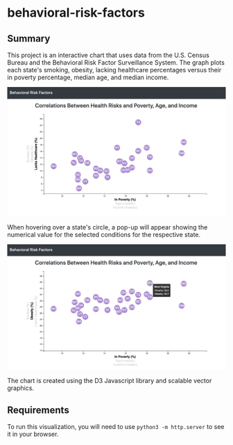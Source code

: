# behavioral-risk-factors

## Summary
This project is an interactive chart that uses data from the U.S. Census Bureau and the Behavioral Risk Factor Surveillance System. The graph plots each state's smoking, obesity, lacking healthcare percentages versus their in poverty percentage, median age, and median income.

![alt-text](https://raw.githubusercontent.com/jonathanpiech/behavioral-risk-factors/master/brf1.png "Image of chart")

When hovering over a state's circle, a pop-up will appear showing the numerical value for the selected conditions for the respective state.

![alt-text](https://raw.githubusercontent.com/jonathanpiech/behavioral-risk-factors/master/brf2.png "Chart with pop-up")

The chart is created using the D3 Javascript library and scalable vector graphics.

## Requirements
To run this visualization, you will need to use `python3 -m http.server` to see it in your browser.
